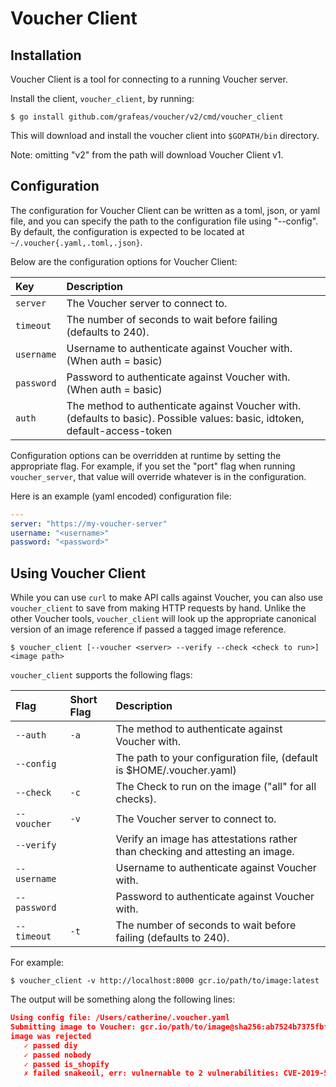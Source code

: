 # Voucher Client

## Installation

Voucher Client is a tool for connecting to a running Voucher server.

Install the client, `voucher_client`, by running:

```shell
$ go install github.com/grafeas/voucher/v2/cmd/voucher_client
```

This will download and install the voucher client into `$GOPATH/bin` directory.

Note: omitting "v2" from the path will download Voucher Client v1.

## Configuration

The configuration for Voucher Client can be written as a toml, json, or yaml file, and you can specify the path to the configuration file using "--config". By default, the configuration is expected to be located at `~/.voucher{.yaml,.toml,.json}`.

Below are the configuration options for Voucher Client:

| Key         | Description                                                                                                                     |
| :---------- | :------------------------------------------------------------------------------------------------------------------------------ |
| `server`    | The Voucher server to connect to.                                                                                               |
| `timeout`   | The number of seconds to wait before failing (defaults to 240).                                                                 |
| `username`  | Username to authenticate against Voucher with. (When auth = basic)                                                              |
| `password`  | Password to authenticate against Voucher with. (When auth = basic)                                                              |
| `auth`      | The method to authenticate against Voucher with. (defaults to basic). Possible values: basic, idtoken, default-access-token     |

Configuration options can be overridden at runtime by setting the appropriate flag. For example, if you set the "port" flag when running `voucher_server`, that value will override whatever is in the configuration.

 Here is an example (yaml encoded) configuration file:

```yaml
---
server: "https://my-voucher-server"
username: "<username>"
password: "<password>"
```

## Using Voucher Client

While you can use `curl` to make API calls against Voucher, you can also use `voucher_client` to save from making HTTP requests by hand. Unlike the other Voucher tools, `voucher_client` will look up the appropriate canonical version of an image reference if passed a tagged image reference.

```shell
$ voucher_client [--voucher <server> --verify --check <check to run>] <image path>
```

`voucher_client` supports the following flags:

| Flag         | Short Flag       | Description                                                                   |
| :--------    | :--------------- | :---------------------------------------------------------------------------- |
| `--auth`     | `-a`             | The method to authenticate against Voucher with.
| `--config`   |                  | The path to your configuration file, (default is $HOME/.voucher.yaml)         |
| `--check`    | `-c`             | The Check to run on the image ("all" for all checks).                         |
| `--voucher`  | `-v`             | The Voucher server to connect to.                                             |
| `--verify`   |                  | Verify an image has attestations rather than checking and attesting an image. |
| `--username` |                  | Username to authenticate against Voucher with.                                |
| `--password` |                  | Password to authenticate against Voucher with.                                |
| `--timeout`  | `-t`             | The number of seconds to wait before failing (defaults to 240).               |

For example:

```shell
$ voucher_client -v http://localhost:8000 gcr.io/path/to/image:latest
```

The output will be something along the following lines:

```json
Using config file: /Users/catherine/.voucher.yaml
Submitting image to Voucher: gcr.io/path/to/image@sha256:ab7524b7375fbf09b3784f0bbd9cb2505700dd05e03ce5f5e6d262bf2f5ac51c
image was rejected
   ✓ passed diy
   ✓ passed nobody
   ✓ passed is_shopify
   ✗ failed snakeoil, err: vulnernable to 2 vulnerabilities: CVE-2019-5481 (high), CVE-2019-5482 (high)
```

